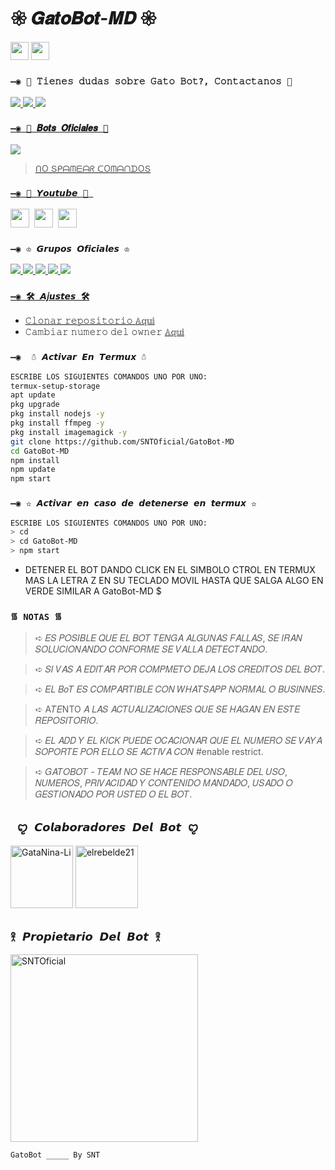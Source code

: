 
# 𑁍 𝑮𝒂𝒕𝒐𝑩𝒐𝒕-𝑴𝑫 𑁍
<img src="https://i.gifer.com/origin/84/84b7d7e62befb51f831bc0ed938c8742.gif" width="29px"> <img src="https://i.gifer.com/origin/84/84b7d7e62befb51f831bc0ed938c8742.gif" width="29px">

### `—◉ 👑 𝚃𝚒𝚎𝚗𝚎𝚜 𝚍𝚞𝚍𝚊𝚜 𝚜𝚘𝚋𝚛𝚎 𝙶𝚊𝚝𝚘 𝙱𝚘𝚝?, 𝙲𝚘𝚗𝚝𝚊𝚌𝚝𝚊𝚗𝚘𝚜 👑`
<a href="https://api.whatsapp.com/send/?phone=595983186566&text&type=phone_number&app_absent=0" target="blank"><img src="https://img.shields.io/badge/❥︎𝑆𝑁𝑇-𝐶𝑟𝑒𝑎𝑑𝑜𝑟-25D366?style=for-the-badge&logo=whatsapp&logoColor=white" />
 <a href="https://instagram.com/gata_dios?igshid=YmMyMTA2M2Y=" target="green"><img src="https://img.shields.io/badge/❥︎𝐺𝑎𝑡𝑎𝐷𝑖𝑜𝑠-𝐶𝑜𝑙𝑎𝑏1 -25D366?style=for-the-badge&logo=instagram&logoColor=pink" />
  <a href="https://api.whatsapp.com/send/?phone=5492266466080&text&type=phone_number&app_absent=0" target="blank"><img src="https://img.shields.io/badge/❥︎𝐸𝑙𝑅𝑒𝑏𝑒𝑙𝑑𝑒-𝐶𝑜𝑙𝑎𝑏2-25D366?style=for-the-badge&logo=whatsapp&logoColor=white" />

### `—◉ 👻 𝑩𝒐𝒕𝒔 𝑶𝒇𝒊𝒄𝒊𝒂𝒍𝒆𝒔 👻`

<a href="https://api.whatsapp.com/send/?phone=52199349&text&type=phone_number&app_absent=0" target="blank"><img src="https://img.shields.io/badge/❥︎BOT-OFICIAL.1-25D366?style=for-the-badge&logo=whatsapp&logoColor=white" />

 > ᑎO Տᑭᗩᗰᗴᗩᖇ ᑕOᗰᗩᑎᗪOՏ

### `—◉ 💠 𝙔𝙤𝙪𝙩𝙪𝙗𝙚 💠 `

<a href="https://www.youtube.com/@Gato-Bot"><img height="30" src="https://img.shields.io/badge/ఌ︎GatoBot-FF0000?style=for-the-badge&logo=youtube&logoColor=white"></a>&nbsp;&nbsp;<a href="https://www.youtube.com/@Gato-Bot"><a href="https://youtube.com/@gatadios"><img height="30" src="https://img.shields.io/badge/ఌ︎GataBot-FF0000?style=for-the-badge&logo=youtube&logoColor=white"></a>&nbsp;&nbsp;<a href="https://www.youtube.com/@TheLoliBot-MD"><img height="30" src="https://img.shields.io/badge/ఌ︎The Loli Bot-FF0000?style=for-the-badge&logo=youtube&logoColor=white"></a>&nbsp;&nbsp;


### `—◉ ♔︎ 𝙂𝙧𝙪𝙥𝙤𝙨 𝙊𝙛𝙞𝙘𝙞𝙖𝙡𝙚𝙨 ♔︎`
<a href="https://chat.whatsapp.com/I1vjFTvfZQbJI4aw0Vj5dk" target="blank"><img src="https://img.shields.io/badge/1- 𝙶𝚛𝚞𝚙𝚘 𝙾𝚏𝚒𝚌𝚒𝚊𝚕 -25D366?style=for-the-badge&logo=WhatsApp&logoColor=green" />
 <a href="https://chat.whatsapp.com/CntRn9MHu6oI29HWU6tVrC" target="blank"><img src="https://img.shields.io/badge/2- 𝙶𝚛𝚞𝚙𝚘 𝙾𝚏𝚒𝚌𝚒𝚊𝚕 -25D366?style=for-the-badge&logo=WhatsApp&logoColor=green" />
    <a href="https://chat.whatsapp.com/GxxpMawzPaW6MR0p2vH432" target="blank"><img src="https://img.shields.io/badge/3- 𝙶𝚛𝚞𝚙𝚘 𝙾𝚏𝚒𝚌𝚒𝚊𝚕 -25D366?style=for-the-badge&logo=WhatsApp&logoColor=green" />
        <a href="https://chat.whatsapp.com/Ko4zt9jzAmr23QVKZypvA5" target="blank"><img src="https://img.shields.io/badge/4- 𝙶𝚛𝚞𝚙𝚘 𝙾𝚏𝚒𝚌𝚒𝚊𝚕 -25D366?style=for-the-badge&logo=WhatsApp&logoColor=green" />
            <a href="https://chat.whatsapp.com/Ecqsehly8Ox2wElR2ccNh2" target="blank"><img src="https://img.shields.io/badge/5- 𝙶𝚛𝚞𝚙𝚘 𝙾𝚏𝚒𝚌𝚒𝚊𝚕 -25D366?style=for-the-badge&logo=WhatsApp&logoColor=green" />
 
### `—◉ 🛠️ 𝘼𝘫𝙪𝙨𝙩𝙚𝙨 🛠️`
- 𝙲𝚕𝚘𝚗𝚊𝚛 𝚛𝚎𝚙𝚘𝚜𝚒𝚝𝚘𝚛𝚒𝚘 [𝔸𝕢𝕦𝕚](https://github.com/SNTOficial/GatoBot-MD/fork)
- 𝙲𝚊𝚖𝚋𝚒𝚊𝚛 𝚗𝚞𝚖𝚎𝚛𝚘 𝚍𝚎𝚕 𝚘𝚠𝚗𝚎𝚛 [𝔸𝕢𝕦𝕚](https://github.com/SNTOficial/GatoBot-MD/blob/master/config.js)

### `—◉  ☃︎ 𝘼𝙘𝙩𝙞𝙫𝙖𝙧 𝙀𝙣 𝙏𝙚𝙧𝙢𝙪𝙭 ☃︎`
```bash
ESCRIBE LOS SIGUIENTES COMANDOS UNO POR UNO:
termux-setup-storage
apt update
pkg upgrade
pkg install nodejs -y
pkg install ffmpeg -y
pkg install imagemagick -y
git clone https://github.com/SNTOficial/GatoBot-MD
cd GatoBot-MD
npm install
npm update
npm start
```


### `—◉ ✫ 𝘼𝙘𝙩𝙞𝙫𝙖𝙧 𝙚𝙣 𝙘𝙖𝙨𝙤 𝙙𝙚 𝙙𝙚𝙩𝙚𝙣𝙚𝙧𝙨𝙚 𝙚𝙣 𝙩𝙚𝙧𝙢𝙪𝙭 ✫`
```bash
ESCRIBE LOS SIGUIENTES COMANDOS UNO POR UNO:
> cd 
> cd GatoBot-MD
> npm start
```


- DETENER EL BOT DANDO CLICK EN EL SIMBOLO CTROL EN TERMUX MAS LA LETRA Z EN SU TECLADO MOVIL HASTA QUE SALGA ALGO EN VERDE SIMILAR A GatoBot-MD $  



### `᯾ NOTAS ᯾`
> ➪ 𝐸𝑆 𝑃𝑂𝑆𝐼𝐵𝐿𝐸 𝑄𝑈𝐸 𝐸𝐿 𝐵𝑂𝑇 𝑇𝐸𝑁𝐺𝐴 𝐴𝐿𝐺𝑈𝑁𝐴𝑆 𝐹𝐴𝐿𝐿𝐴𝑆, 𝑆𝐸 𝐼𝑅𝐴𝑁 𝑆𝑂𝐿𝑈𝐶𝐼𝑂𝑁𝐴𝑁𝐷𝑂 𝐶𝑂𝑁𝐹𝑂𝑅𝑀𝐸 𝑆𝐸 𝑉𝐴𝐿𝐿𝐴 𝐷𝐸𝑇𝐸𝐶𝑇𝐴𝑁𝐷𝑂.


> ➪ 𝑆𝐼 𝑉𝐴𝑆 𝐴 𝐸𝐷𝐼𝑇𝐴𝑅 𝑃𝑂𝑅 𝐶𝑂𝑀𝑃𝑀𝐸𝑇𝑂 𝐷𝐸𝐽𝐴 𝐿𝑂𝑆 𝐶𝑅𝐸𝐷𝐼𝑇𝑂𝑆 𝐷𝐸𝐿 𝐵𝑂𝑇.


> ➪ 𝐸𝐿 𝐵𝑜𝑇 𝐸𝑆 𝐶𝑂𝑀𝑃𝐴𝑅𝑇𝐼𝐵𝐿𝐸 𝐶𝑂𝑁 𝑊𝐻𝐴𝑇𝑆𝐴𝑃𝑃 𝑁𝑂𝑅𝑀𝐴𝐿 𝑂 𝐵𝑈𝑆𝐼𝑁𝑁𝐸𝑆.


> ➪ A𝑇𝐸NTO 𝐴 𝐿𝐴𝑆 𝐴𝐶𝑇𝑈𝐴𝐿𝐼𝑍𝐴𝐶𝐼𝑂𝑁𝐸𝑆 𝑄𝑈𝐸 𝑆𝐸 𝐻𝐴𝐺𝐴𝑁 𝐸𝑁 𝐸𝑆𝑇𝐸 𝑅𝐸𝑃𝑂𝑆𝐼𝑇𝑂𝑅𝐼𝑂.


> ➪ 𝐸𝐿 𝐴𝐷𝐷 𝑌 𝐸𝐿 𝐾𝐼𝐶𝐾 𝑃𝑈𝐸𝐷𝐸 𝑂𝐶𝐴𝐶𝐼𝑂𝑁𝐴𝑅 𝑄𝑈𝐸 𝐸𝐿 𝑁𝑈𝑀𝐸𝑅𝑂 𝑆𝐸 𝑉𝐴𝑌𝐴  𝑆𝑂𝑃𝑂𝑅𝑇𝐸 𝑃𝑂𝑅 𝐸𝐿𝐿𝑂 𝑆𝐸 𝐴𝐶𝑇𝐼𝑉𝐴 𝐶𝑂𝑁  #enable restrict. 


> ➪ 𝐺𝐴𝑇𝑂𝐵𝑂𝑇 - 𝑇𝐸𝐴𝑀 𝑁𝑂 𝑆𝐸 𝐻𝐴𝐶𝐸 𝑅𝐸𝑆𝑃𝑂𝑁𝑆𝐴𝐵𝐿𝐸 𝐷𝐸𝐿 𝑈𝑆𝑂, 𝑁𝑈𝑀𝐸𝑅𝑂𝑆, 𝑃𝑅𝐼𝑉𝐴𝐶𝐼𝐷𝐴𝐷 𝑌 𝐶𝑂𝑁𝑇𝐸𝑁𝐼𝐷𝑂 𝑀𝐴𝑁𝐷𝐴𝐷𝑂, 𝑈𝑆𝐴𝐷𝑂 𝑂 𝐺𝐸𝑆𝑇𝐼𝑂𝑁𝐴𝐷𝑂 𝑃𝑂𝑅 𝑈𝑆𝑇𝐸𝐷 𝑂 𝐸𝐿 𝐵𝑂𝑇.



## ` ꨄ︎ 𝘾𝙤𝙡𝙖𝙗𝙤𝙧𝙖𝙙𝙤𝙧𝙚𝙨 𝘿𝙚𝙡 𝘽𝙤𝙩 ꨄ︎` 
<a href="https://github.com/GataNina-Li"><img src="https://github.com/GataNina-Li.png" width="100" height="100" alt="GataNina-Li"/></a>
<a href="https://github.com/elrebelde21"><img src="https://github.com/elrebelde21.png" width="100" height="100" alt="elrebelde21"/></a>


## `𖨆 𝙋𝙧𝙤𝙥𝙞𝙚𝙩𝙖𝙧𝙞𝙤 𝘿𝙚𝙡 𝘽𝙤𝙩 𖨆` 

<a href="https://github.com/SNTOficial"><img src="https://github.com/SNTOficial.png" width="300" height="300" alt="SNTOficial"/></a>


`GatoBot _____ By SNT` 
```


